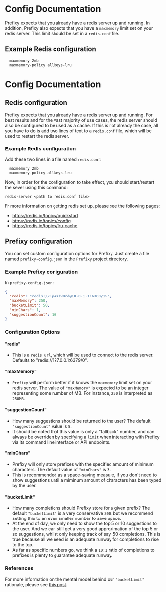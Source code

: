 # Config Documentation

Prefixy expects that you already have a redis server
up and running. In addition, Prefixy also expects
that you have a `maxmemory` limit set on your redis
server. This limit should be set in a `redis.conf` file.

## Example Redis configuration

```
  maxmemory 2mb
  maxmemory-policy allkeys-lru
```

# Config Documentation

## Redis configuration

Prefixy expects that you already have a redis server
up and running. For best results and for the vast
majority of use cases, the redis server should also
be configured to be used as a cache. If this is not
already the case, all you have to do is add two lines
of text to a `redis.conf` file, which will be used to
restart the redis server.

### Example Redis configuration

Add these two lines in a file named `redis.conf`:

```
  maxmemory 2mb
  maxmemory-policy allkeys-lru
```

Now, in order for the configuration to take effect,
you should start/restart the sever using this command:

`redis-server <path to redis.conf file>`

Fr more information on getting redis set up,
please see the following pages:

 - https://redis.io/topics/quickstart
 - https://redis.io/topics/config
 - https://redis.io/topics/lru-cache

## Prefixy configuration

You can set custom configuration options for Prefixy.
Just create a file named `prefixy-config.json` in the
`Prefixy` project directory.

### Example Prefixy coniguration

In `prefixy-config.json`:

```json
{
  "redis": "redis://:p4ssw0rd@10.0.1.1:6380/15",
  "maxMemory": 250,
  "bucketLimit": 50,
  "minChars": 1,
  "suggestionCount": 10
}
```

### Configuration Options

#### "redis"
 - This is a `redis url`, which will be used to
 connect to the redis server. Defaults to
 "redis://127.0.0.1:6379/0".

#### "maxMemory"
 - `Prefixy` will perform better if it knows
 the `maxmemory` limit set on your redis server.
 The value of `"maxMemory"` is expected to be an
 integer representing some number of MB. For instance,
 `250` is interpreted as `250MB`.

#### "suggestionCount"
 - How many suggestions should be returned to the
 user? The default `"suggestionCount"` value is `5`.
 - It should be noted that this value is only a
 "fallback" number, and can always be overriden
 by specifying a `limit` when interacting with
 Prefixy via its command line interface or API endpoints.

#### "minChars"
 - Prefixy will only store prefixes with the
 specified amount of minimum characters. The
 default value of `"minChars"` is `3`.
 - This is recommended as a space-saving measure,
 if you don't need to show suggestions until a miminum
 amount of characters has been typed by the user.

#### "bucketLimit"
 - How many completions should Prefixy store for
 a given prefix? The default `"bucketLimit"` is a
 very conservative `300`, but we recommend setting
 this to an even smaller number to save space.
 - At the end of day, we only need to show the top
 5 or 10 suggestions to the user. And we can still
 get a very good approximation of the top 5 or so
 suggestions, whilst only keeping track of say, 50
 completions. This is true because all we need is
 an adequate runway for completions to rise to the top.
 - As far as specific numbers go, we think a `10:1`
 ratio of completions to prefixes is plenty to guarantee
 adequate runway.

### References

For more information on the mental model behind our
`"bucketLimit"` rationale, please see [this post](http://oldblog.antirez.com/post/autocomplete-with-redis.html).
